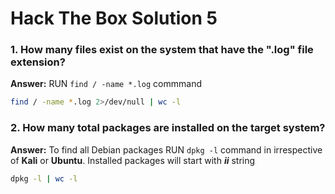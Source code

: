 # Hack The Box Solution 5

### 1.  How many files exist on the system that have the ".log" file extension?
**Answer:**  RUN `find / -name *.log` commmand
```bash
find / -name *.log 2>/dev/null | wc -l
```

### 2. How many total packages are installed on the target system?
**Answer:**  To find all Debian packages RUN `dpkg -l` command in irrespective of **Kali** or **Ubuntu**. Installed packages will start with ***ii*** string
```bash
dpkg -l | wc -l
```

